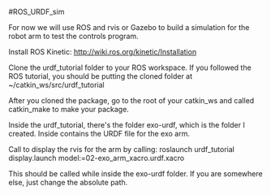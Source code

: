 #ROS_URDF_sim

For now we will use ROS and rvis or Gazebo to build a simulation for the robot arm to test the controls program.

Install ROS Kinetic: http://wiki.ros.org/kinetic/Installation

Clone the urdf_tutorial folder to your ROS workspace. If you followed the ROS tutorial, you should be putting the cloned folder at ~/catkin_ws/src/urdf_tutorial

After you cloned the package, go to the root of your catkin_ws and called catkin_make to make your package.

Inside the urdf_tutorial, there's the folder exo-urdf, which is the folder I created. Inside contains the URDF file for the exo arm. 

Call to display the rvis for the arm by calling:
roslaunch urdf_tutorial display.launch model:=02-exo_arm_xacro.urdf.xacro

This should be called while inside the exo-urdf folder. If you are somewhere else, just change the absolute path.
